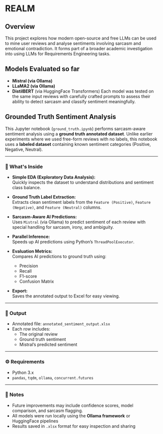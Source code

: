 # REALM

## Overview  
This project explores how modern open-source and free LLMs can be used to mine user reviews and analyse sentiments involving sarcasm and emotional contradiction. It forms part of a broader academic investigation into using LLMs for Requirements Engineering tasks.

##  Models Evaluated so far
- **Mistral (via Ollama)**  
- **LLaMA2 (via Ollama)**  
- **DistilBERT** (via HuggingFace Transformers)
Each model was tested on the same input reviews with carefully crafted prompts to assess their ability to detect sarcasm and classify sentiment meaningfully.


##  Grounded Truth Sentiment Analysis 

This Jupyter notebook (`ground_truth.ipynb`) performs sarcasm-aware sentiment analysis using a **ground truth annotated dataset**. Unlike earlier experiments where we used free-form reviews with no labels, this notebook uses a **labeled dataset** containing known sentiment categories (Positive, Negative, Neutral).

---

### 🧪 What's Inside

- **Simple EDA (Exploratory Data Analysis):**  
  Quickly inspects the dataset to understand distributions and sentiment class balance.

- **Ground Truth Label Extraction:**  
  Extracts clean sentiment labels from the `Feature (Positive)`, `Feature (Negative)`, and `Feature (Neutral)` columns.

- **Sarcasm-Aware AI Predictions:**  
  Uses `Mistral` (via Ollama) to predict sentiment of each review with special handling for sarcasm, irony, and ambiguity.

- **Parallel Inference:**  
  Speeds up AI predictions using Python’s `ThreadPoolExecutor`.

- **Evaluation Metrics:**  
  Compares AI predictions to ground truth using:
  - Precision
  - Recall
  - F1-score
  - Confusion Matrix

- **Export:**  
  Saves the annotated output to Excel for easy viewing.

---

### 📁 Output

- Annotated file: `annotated_sentiment_output.xlsx`  
- Each row includes:
  - The original review
  - Ground truth sentiment
  - Mistral’s predicted sentiment

---

### ⚙️ Requirements

- Python 3.x  
- `pandas`, `tqdm`, `ollama`, `concurrent.futures`

---

### 📌 Notes
- Future improvements may include confidence scores, model comparison, and sarcasm flagging.
- All models were run locally using the **Ollama framework** or HuggingFace pipelines  
- Results saved in `.xlsx` format for easy inspection and sharing  
